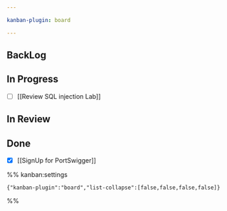 ```yaml
---

kanban-plugin: board

---
```


## BackLog



## In Progress

- [ ] [[Review SQL injection Lab]]


## In Review



## Done

- [x] [[SignUp for PortSwigger]]




%% kanban:settings
```
{"kanban-plugin":"board","list-collapse":[false,false,false,false]}
```
%%